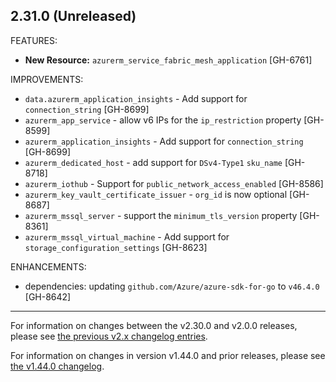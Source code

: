 ## 2.31.0 (Unreleased)

FEATURES:

* **New Resource:** `azurerm_service_fabric_mesh_application` [GH-6761]

IMPROVEMENTS:

* `data.azurerm_application_insights` - Add support for `connection_string` [GH-8699]
* `azurerm_app_service` - allow v6 IPs for the `ip_restriction` property [GH-8599]
* `azurerm_application_insights` - Add support for `connection_string` [GH-8699]
* `azurerm_dedicated_host` - add support for `DSv4-Type1` `sku_name` [GH-8718]
* `azurerm_iothub` - Support for `public_network_access_enabled` [GH-8586]
* `azurerm_key_vault_certificate_issuer` - `org_id` is now optional [GH-8687]
* `azurerm_mssql_server` - support the `minimum_tls_version` property [GH-8361]
* `azurerm_mssql_virtual_machine` - Add support for `storage_configuration_settings` [GH-8623]

ENHANCEMENTS:

* dependencies: updating `github.com/Azure/azure-sdk-for-go` to `v46.4.0` [GH-8642]

---

For information on changes between the v2.30.0 and v2.0.0 releases, please see [the previous v2.x changelog entries](https://github.com/terraform-providers/terraform-provider-azurerm/blob/master/CHANGELOG-v2.md).

For information on changes in version v1.44.0 and prior releases, please see [the v1.44.0 changelog](https://github.com/terraform-providers/terraform-provider-azurerm/blob/master/CHANGELOG-v1.md).
